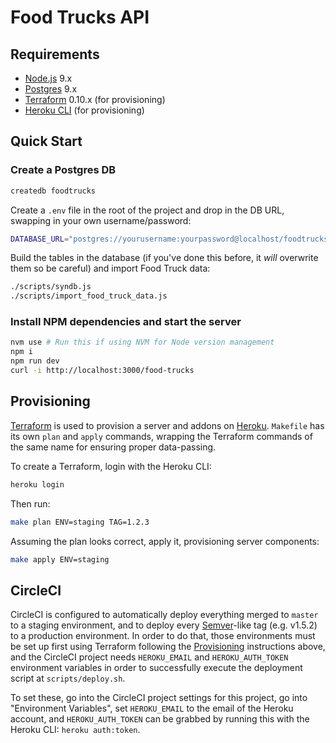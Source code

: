 # Food Trucks API

## Requirements

* [Node.js](https://nodejs.org) 9.x
* [Postgres](https://www.postgresql.org/) 9.x
* [Terraform](https://www.terraform.io/) 0.10.x (for provisioning)
* [Heroku CLI](https://devcenter.heroku.com/articles/heroku-cli) (for provisioning)

## Quick Start

### Create a Postgres DB

```sh
createdb foodtrucks
```

Create a `.env` file in the root of the project and drop in the DB URL, swapping in your own username/password:

```sh
DATABASE_URL="postgres://yourusername:yourpassword@localhost/foodtrucks"
```

Build the tables in the database (if you've done this before, it _will_ overwrite them so be careful) and import Food Truck data:

```sh
./scripts/syndb.js
./scripts/import_food_truck_data.js
```

### Install NPM dependencies and start the server

```sh
nvm use # Run this if using NVM for Node version management
npm i
npm run dev
curl -i http://localhost:3000/food-trucks
```

## Provisioning

[Terraform](https://www.terraform.io/) is used to provision a server and addons on [Heroku](https://www.heroku.com). `Makefile` has its own `plan` and `apply` commands, wrapping the Terraform commands of the same name for ensuring proper data-passing.

To create a Terraform, login with the Heroku CLI:

```sh
heroku login
```

Then run:

```sh
make plan ENV=staging TAG=1.2.3
```

Assuming the plan looks correct, apply it, provisioning server components:

```sh
make apply ENV=staging
```

## CircleCI

CircleCI is configured to automatically deploy everything merged to `master` to a staging environment, and to deploy every [Semver](https://semver.org/)-like tag (e.g. v1.5.2) to a production environment. In order to do that, those environments must be set up first using Terraform following the [Provisioning](#provisioning) instructions above, and the CircleCI project needs `HEROKU_EMAIL` and `HEROKU_AUTH_TOKEN` environment variables in order to successfully execute the deployment script at `scripts/deploy.sh`.

To set these, go into the CircleCI project settings for this project, go into "Environment Variables", set `HEROKU_EMAIL` to the email of the Heroku account, and `HEROKU_AUTH_TOKEN` can be grabbed by running this with the Heroku CLI: `heroku auth:token`.
